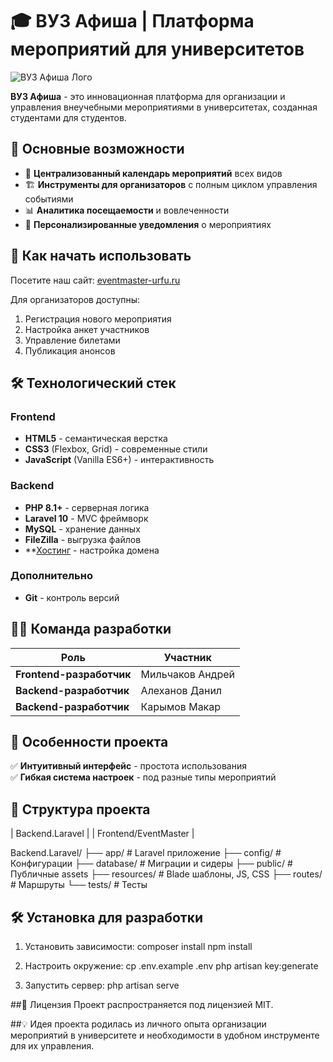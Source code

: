 # 🎓 ВУЗ Афиша | Платформа мероприятий для университетов

![ВУЗ Афиша Лого](...)

**ВУЗ Афиша** - это инновационная платформа для организации и управления внеучебными мероприятиями в университетах, созданная студентами для студентов.

## 🌟 Основные возможности

- 📅 **Централизованный календарь мероприятий** всех видов
- 🏗️ **Инструменты для организаторов** с полным циклом управления событиями
- 📊 **Аналитика посещаемости** и вовлеченности
- 🔔 **Персонализированные уведомления** о мероприятиях

## 🚀 Как начать использовать

Посетите наш сайт: [eventmaster-urfu.ru](eventmaster-urfu.ru)

Для организаторов доступны:
1. Регистрация нового мероприятия
2. Настройка анкет участников
3. Управление билетами
4. Публикация анонсов

## 🛠 Технологический стек

### Frontend
- **HTML5** - семантическая верстка
- **CSS3** (Flexbox, Grid) - современные стили
- **JavaScript** (Vanilla ES6+) - интерактивность

### Backend
- **PHP 8.1+** - серверная логика
- **Laravel 10** - MVC фреймворк
- **MySQL** - хранение данных
- **FileZilla** - выгрузка файлов
- **[Хостинг](https://cp.sprinthost.ru) - настройка домена

### Дополнительно
- **Git** - контроль версий

## 👨‍💻 Команда разработки

| Роль | Участник |
|------|----------|
| **Frontend-разработчик** | Мильчаков Андрей |
| **Backend-разработчик** | Алеханов Данил |
| **Backend-разработчик** | Карымов Макар |

## 📌 Особенности проекта

✅ **Интуитивный интерфейс** - простота использования  
✅ **Гибкая система настроек** - под разные типы мероприятий  

## 📂 Структура проекта

|  Backend.Laravel  |
|  Frontend/EventMaster  |

Backend.Laravel/
├── app/ # Laravel приложение
├── config/ # Конфигурации
├── database/ # Миграции и сидеры
├── public/ # Публичные assets
├── resources/ # Blade шаблоны, JS, CSS
├── routes/ # Маршруты
└── tests/ # Тесты


## 🛠 Установка для разработки

1. Установить зависимости:
composer install
npm install

2. Настроить окружение:
cp .env.example .env
php artisan key:generate

3. Запустить сервер:
php artisan serve

##📄 Лицензия
Проект распространяется под лицензией MIT.

##💡 Идея проекта родилась из личного опыта организации мероприятий в университете и необходимости в удобном инструменте для их управления.
